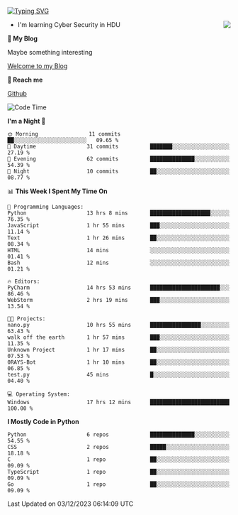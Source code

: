 [![Typing SVG](https://readme-typing-svg.herokuapp.com?font=Fira+Code&pause=1000&random=false&width=450&height=60&lines=Hello+%F0%9F%91%8B%F0%9F%8F%BB;I'm+JBNRZ)](https://git.io/typing-svg)

<a href="#">
  <img align="right" src="https://github-readme-stats.vercel.app/api?username=JBNRZ&show_icons=true&bg_color=15,f2f7fd,E0EAFC" />
</a>

- I'm learning Cyber Security in HDU

 **🌱 My Blog**

Maybe something interesting

[Welcome to my Blog](https://jbnrz.com.cn/)

 **💬 Reach me** 

[Github](https://github.com/JBNRZ)


<!--START_SECTION:waka-->
![Code Time](http://img.shields.io/badge/Code%20Time-143%20hrs%2055%20mins-blue)

**I'm a Night 🦉** 

```text
🌞 Morning                11 commits          ██░░░░░░░░░░░░░░░░░░░░░░░   09.65 % 
🌆 Daytime                31 commits          ███████░░░░░░░░░░░░░░░░░░   27.19 % 
🌃 Evening                62 commits          ██████████████░░░░░░░░░░░   54.39 % 
🌙 Night                  10 commits          ██░░░░░░░░░░░░░░░░░░░░░░░   08.77 % 
```


📊 **This Week I Spent My Time On** 

```text
💬 Programming Languages: 
Python                   13 hrs 8 mins       ███████████████████░░░░░░   76.35 % 
JavaScript               1 hr 55 mins        ███░░░░░░░░░░░░░░░░░░░░░░   11.14 % 
Text                     1 hr 26 mins        ██░░░░░░░░░░░░░░░░░░░░░░░   08.34 % 
HTML                     14 mins             ░░░░░░░░░░░░░░░░░░░░░░░░░   01.41 % 
Bash                     12 mins             ░░░░░░░░░░░░░░░░░░░░░░░░░   01.21 % 

🔥 Editors: 
PyCharm                  14 hrs 53 mins      ██████████████████████░░░   86.46 % 
WebStorm                 2 hrs 19 mins       ███░░░░░░░░░░░░░░░░░░░░░░   13.54 % 

🐱‍💻 Projects: 
nano.py                  10 hrs 55 mins      ████████████████░░░░░░░░░   63.43 % 
walk off the earth       1 hr 57 mins        ███░░░░░░░░░░░░░░░░░░░░░░   11.35 % 
Unknown Project          1 hr 17 mins        ██░░░░░░░░░░░░░░░░░░░░░░░   07.53 % 
0RAYS-Bot                1 hr 10 mins        ██░░░░░░░░░░░░░░░░░░░░░░░   06.85 % 
test.py                  45 mins             █░░░░░░░░░░░░░░░░░░░░░░░░   04.40 % 

💻 Operating System: 
Windows                  17 hrs 12 mins      █████████████████████████   100.00 % 
```

**I Mostly Code in Python** 

```text
Python                   6 repos             ██████████████░░░░░░░░░░░   54.55 % 
CSS                      2 repos             █████░░░░░░░░░░░░░░░░░░░░   18.18 % 
C                        1 repo              ██░░░░░░░░░░░░░░░░░░░░░░░   09.09 % 
TypeScript               1 repo              ██░░░░░░░░░░░░░░░░░░░░░░░   09.09 % 
Go                       1 repo              ██░░░░░░░░░░░░░░░░░░░░░░░   09.09 % 
```




 Last Updated on 03/12/2023 06:14:09 UTC
<!--END_SECTION:waka-->

